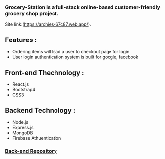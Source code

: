 ### Grocery-Station is a full-stack online-based customer-friendly grocery shop project.

Site link:(https://archies-67c87.web.app/).

## Features :
- Ordering items will lead a user to checkout page for login
- User login authentication system is built for google, facebook

## Front-end Thechnology :
  - React.js
  - Bootstrap4
  - CSS3
## Backend Technology :

  - Node.js
  - Express.js
  - MongoDB
  - Firebase Athuentication
  

 ### [Back-end Repository](https://github.com/Rabeyahabiba/grocery-station-serverside)
